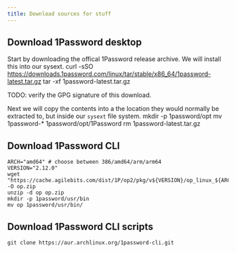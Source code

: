 ```yaml
---
title: Download sources for stuff 
---
```


## Download 1Password desktop
Start by downloading the offical 1Password release archive. We will install this into our sysext.
    curl -sSO https://downloads.1password.com/linux/tar/stable/x86_64/1password-latest.tar.gz
    tar -xf 1password-latest.tar.gz

TODO: verify the GPG signature of this download.

Next we will copy the contents into a the location they would normally be extracted to, but inside our `sysext` file system.
    mkdir -p 1password/opt
    mv 1password-* 1password/opt/1Password
    rm 1password-latest.tar.gz

## Download 1Password CLI
    ARCH="amd64" # choose between 386/amd64/arm/arm64
    VERSION="2.12.0"
    wget "https://cache.agilebits.com/dist/1P/op2/pkg/v${VERSION}/op_linux_${ARCH}_v${VERSION}.zip" -O op.zip
    unzip -d op op.zip
    mkdir -p 1password/usr/bin
    mv op 1password/usr/bin/

## Download 1Password CLI scripts
    git clone https://aur.archlinux.org/1password-cli.git
